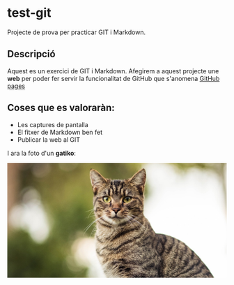 # test-git
Projecte de prova per practicar GIT i Markdown.

## Descripció
Aquest es un exercici de GIT i Markdown. Afegirem a aquest projecte une **web** per poder fer servir la funcionalitat de GitHub que s'anomena [GitHub pages](https://pages.github.com/)

## Coses que es valoraràn:
* Les captures de pantalla
* El fitxer de Markdown ben fet
* Publicar la web al GIT

I ara la foto d'un **gatiko**:

![foto d'un gat](./gatiko.jpeg)
